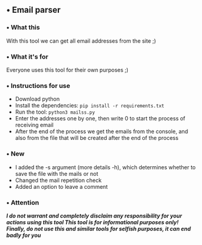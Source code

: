 ## • Email parser

### • What this
With this tool we can get all email addresses from the site ;)

### • What it's for
Everyone uses this tool for their own purposes ;)

### • Instructions for use
- Download python
- Install the dependencies: `pip install -r requirements.txt`
- Run the tool: `python3 mailss.py`
- Enter the addresses one by one, then write 0 to start the process of receiving email
- After the end of the process we get the emails from the console, and also from the file that will be created after the end of the process

### • New
- I added the -s argument (more details -h), which determines whether to save the file with the mails or not
- Changed the mail repetition check
- Added an option to leave a comment

### • Attention
***I do not warrant and completely disclaim any responsibility for your actions using this tool
This tool is for informational purposes only!
Finally, do not use this and similar tools for selfish purposes, it can end badly for you***